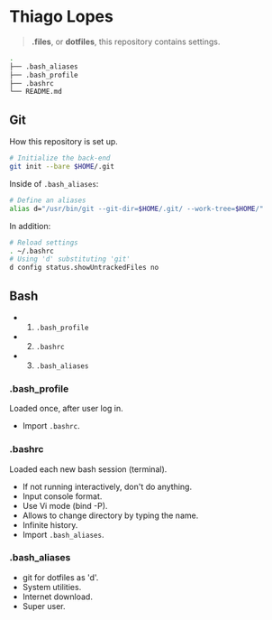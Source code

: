 # Thiago Lopes

> __.files__, or __dotfiles__, this repository contains settings.

```sh
.
├── .bash_aliases
├── .bash_profile
├── .bashrc
└── README.md
```


## Git

How this repository is set up.

```sh
# Initialize the back-end
git init --bare $HOME/.git
```

Inside of `.bash_aliases`:

```sh
# Define an aliases
alias d="/usr/bin/git --git-dir=$HOME/.git/ --work-tree=$HOME/"
```

In addition:

```sh
# Reload settings
. ~/.bashrc
# Using 'd' substituting 'git'
d config status.showUntrackedFiles no
```


## Bash

- 1. `.bash_profile`
- 2. `.bashrc`
- 3. `.bash_aliases`

### .bash_profile

Loaded once, after user log in.

- Import `.bashrc`.

### .bashrc

Loaded each new bash session (terminal).

- If not running interactively, don't do anything.
- Input console format.
- Use Vi mode (bind -P).
- Allows to change directory by typing the name.
- Infinite history.
- Import `.bash_aliases`.

### .bash_aliases

- git for dotfiles as 'd'.
- System utilities.
- Internet download.
- Super user.
